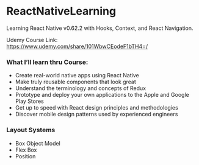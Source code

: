 # ReactNativeLearning
Learning React Native v0.62.2 with Hooks, Context, and React Navigation.

Udemy Course Link:
https://www.udemy.com/share/101WbwCEodeF1bTH4=/


### What I’ll learn thru Course:
* Create real-world native apps using React Native
* Make truly reusable components that look great
* Understand the terminology and concepts of Redux
* Prototype and deploy your own applications to the Apple and Google Play Stores
* Get up to speed with React design principles and methodologies
* Discover mobile design patterns used by experienced engineers



### Layout Systems

* Box Object Model
* Flex Box
* Position